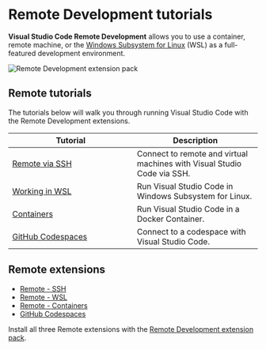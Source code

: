 Remote Development tutorials
============================

**Visual Studio Code Remote Development** allows you to use a container, remote machine, or the [Windows Subsystem for Linux](https://docs.microsoft.com/windows/wsl) (WSL) as a full-featured development environment.

![Remote Development extension pack](images/remote-tutorials/remote-extension-pack.png)

Remote tutorials
----------------

The tutorials below will walk you through running Visual Studio Code with the Remote Development extensions.

<table><colgroup><col style="width: 50%" /><col style="width: 50%" /></colgroup><thead><tr class="header"><th>Tutorial</th><th>Description</th></tr></thead><tbody><tr class="odd"><td><a href="/remote-tutorials/ssh/getting-started">Remote via SSH</a></td><td>Connect to remote and virtual machines with Visual Studio Code via SSH.</td></tr><tr class="even"><td><a href="/remote-tutorials/wsl/getting-started">Working in WSL</a></td><td>Run Visual Studio Code in Windows Subsystem for Linux.</td></tr><tr class="odd"><td><a href="/remote-tutorials/containers/getting-started">Containers</a></td><td>Run Visual Studio Code in a Docker Container.</td></tr><tr class="even"><td><a href="https://docs.github.com/github/developing-online-with-codespaces/using-codespaces-in-visual-studio-code">GitHub Codespaces</a></td><td>Connect to a codespace with Visual Studio Code.</td></tr></tbody></table>

Remote extensions
-----------------

-   [Remote - SSH](https://marketplace.visualstudio.com/items?itemName=ms-vscode-remote.remote-ssh)
-   [Remote - WSL](https://marketplace.visualstudio.com/items?itemName=ms-vscode-remote.remote-wsl)
-   [Remote - Containers](https://marketplace.visualstudio.com/items?itemName=ms-vscode-remote.remote-containers)
-   [GitHub Codespaces](https://marketplace.visualstudio.com/items?itemName=github.codespaces)

Install all three Remote extensions with the [Remote Development extension pack](https://marketplace.visualstudio.com/items?itemName=ms-vscode-remote.vscode-remote-extensionpack).
